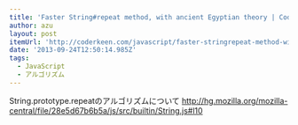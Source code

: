 ```yaml
---
title: 'Faster String#repeat method, with ancient Egyptian theory | CoderKeen'
author: azu
layout: post
itemUrl: 'http://coderkeen.com/javascript/faster-stringrepeat-method-with-ancient-egyptian-theory'
date: '2013-09-24T12:50:14.985Z'
tags:
  - JavaScript
  - アルゴリズム
---
```

String.prototype.repeatのアルゴリズムについて
http://hg.mozilla.org/mozilla-central/file/28e5d67b6b5a/js/src/builtin/String.js#l10
